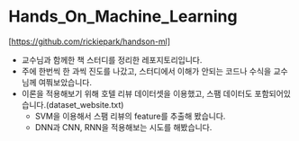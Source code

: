 # Hands_On_Machine_Learning
[https://github.com/rickiepark/handson-ml]
* 교수님과 함께한 책 스터디를 정리한 레포지토리입니다.
* 주에 한번씩 한 과씩 진도를 나갔고, 스터디에서 이해가 안되는 코드나 수식을 교수님께 여쭤보았습니다.
* 이론을 적용해보기 위해 호텔 리뷰 데이터셋을 이용했고, 스팸 데이터도 포함되어있습니다.(dataset_website.txt)
  * SVM을 이용해서 스팸 리뷰의 feature를 추출해 봤습니다.
  * DNN과 CNN, RNN을 적용해보는 시도를 해봤습니다.
